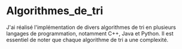 # Algorithmes_de_tri
J'ai réalisé l'implémentation de divers algorithmes de tri en plusieurs langages de programmation, notamment C++, Java et Python. Il est essentiel de noter que chaque algorithme de tri a une complexité.
